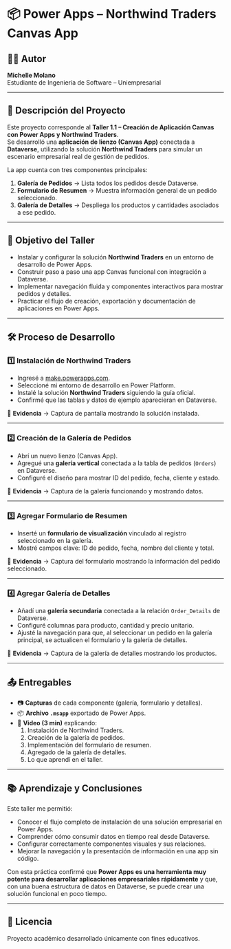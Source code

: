 # 📦 Power Apps – Northwind Traders Canvas App

## 👩‍💻 Autor
**Michelle Molano**  
Estudiante de Ingeniería de Software – Uniempresarial  

---

## 📌 Descripción del Proyecto
Este proyecto corresponde al **Taller 1.1 – Creación de Aplicación Canvas con Power Apps y Northwind Traders**.  
Se desarrolló una **aplicación de lienzo (Canvas App)** conectada a **Dataverse**, utilizando la solución **Northwind Traders** para simular un escenario empresarial real de gestión de pedidos.  

La app cuenta con tres componentes principales:
1. **Galería de Pedidos** → Lista todos los pedidos desde Dataverse.
2. **Formulario de Resumen** → Muestra información general de un pedido seleccionado.
3. **Galería de Detalles** → Despliega los productos y cantidades asociados a ese pedido.

---

## 🎯 Objetivo del Taller
- Instalar y configurar la solución **Northwind Traders** en un entorno de desarrollo de Power Apps.
- Construir paso a paso una app Canvas funcional con integración a Dataverse.
- Implementar navegación fluida y componentes interactivos para mostrar pedidos y detalles.
- Practicar el flujo de creación, exportación y documentación de aplicaciones en Power Apps.

---

## 🛠️ Proceso de Desarrollo

### **1️⃣ Instalación de Northwind Traders**
- Ingresé a [make.powerapps.com](https://make.powerapps.com).
- Seleccioné mi entorno de desarrollo en Power Platform.
- Instalé la solución **Northwind Traders** siguiendo la guía oficial.
- Confirmé que las tablas y datos de ejemplo aparecieran en Dataverse.

📸 **Evidencia** → Captura de pantalla mostrando la solución instalada.

---

### **2️⃣ Creación de la Galería de Pedidos**
- Abrí un nuevo lienzo (Canvas App).
- Agregué una **galería vertical** conectada a la tabla de pedidos (`Orders`) en Dataverse.
- Configuré el diseño para mostrar ID del pedido, fecha, cliente y estado.

📸 **Evidencia** → Captura de la galería funcionando y mostrando datos.

---

### **3️⃣ Agregar Formulario de Resumen**
- Inserté un **formulario de visualización** vinculado al registro seleccionado en la galería.
- Mostré campos clave: ID de pedido, fecha, nombre del cliente y total.

📸 **Evidencia** → Captura del formulario mostrando la información del pedido seleccionado.

---

### **4️⃣ Agregar Galería de Detalles**
- Añadí una **galería secundaria** conectada a la relación `Order_Details` de Dataverse.
- Configuré columnas para producto, cantidad y precio unitario.
- Ajusté la navegación para que, al seleccionar un pedido en la galería principal, se actualicen el formulario y la galería de detalles.

📸 **Evidencia** → Captura de la galería de detalles mostrando los productos.

---

## 📤 Entregables
- 📷 **Capturas** de cada componente (galería, formulario y detalles).
- 📦 **Archivo `.msapp`** exportado de Power Apps.
- 🎥 **Video (3 min)** explicando:
  1. Instalación de Northwind Traders.
  2. Creación de la galería de pedidos.
  3. Implementación del formulario de resumen.
  4. Agregado de la galería de detalles.
  5. Lo que aprendí en el taller.

---

## 📚 Aprendizaje y Conclusiones
Este taller me permitió:
- Conocer el flujo completo de instalación de una solución empresarial en Power Apps.
- Comprender cómo consumir datos en tiempo real desde Dataverse.
- Configurar correctamente componentes visuales y sus relaciones.
- Mejorar la navegación y la presentación de información en una app sin código.

Con esta práctica confirmé que **Power Apps es una herramienta muy potente para desarrollar aplicaciones empresariales rápidamente** y que, con una buena estructura de datos en Dataverse, se puede crear una solución funcional en poco tiempo.

---

## 📄 Licencia
Proyecto académico desarrollado únicamente con fines educativos.
